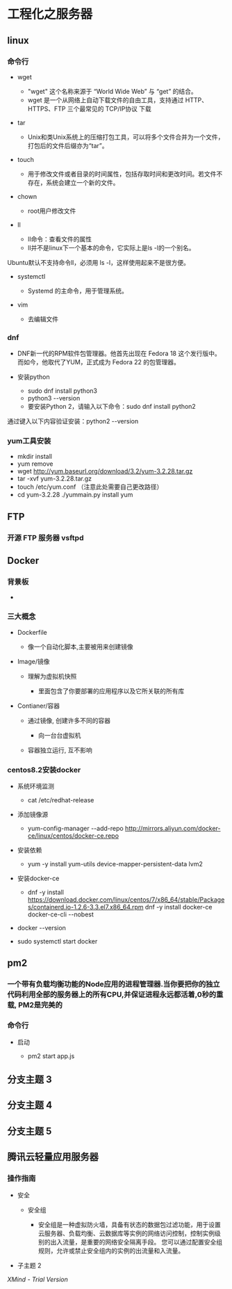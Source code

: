 # 工程化之服务器

## linux

### 命令行

- wget

	- "wget" 这个名称来源于 “World Wide Web” 与 “get” 的结合。
	- wget 是一个从网络上自动下载文件的自由工具，支持通过 HTTP、HTTPS、FTP 三个最常见的 TCP/IP协议 下载

- tar

	- Unix和类Unix系统上的压缩打包工具，可以将多个文件合并为一个文件，打包后的文件后缀亦为“tar”。

- touch

	- 用于修改文件或者目录的时间属性，包括存取时间和更改时间。若文件不存在，系统会建立一个新的文件。

- chown

	- root用户修改文件

- ll

	- ll命令：查看文件的属性
	- ll并不是linux下一个基本的命令，它实际上是ls -l的一个别名。

Ubuntu默认不支持命令ll，必须用 ls -l，这样使用起来不是很方便。

- systemctl

	- Systemd 的主命令，用于管理系统。

- vim

	- 去编辑文件

### dnf

- DNF新一代的RPM软件包管理器。他首先出现在 Fedora 18 这个发行版中。而如今，他取代了YUM，正式成为 Fedora 22 的包管理器。
- 安装python

	- sudo dnf install python3
	- python3 --version
	- 要安装Python 2，请输入以下命令：sudo dnf install python2

通过键入以下内容验证安装：python2 --version

### yum工具安装

- mkdir install
- yum remove
- wget http://yum.baseurl.org/download/3.2/yum-3.2.28.tar.gz
- tar -xvf yum-3.2.28.tar.gz
- touch /etc/yum.conf （注意此处需要自己更改路径）
- cd yum-3.2.28
./yummain.py install yum

## FTP

### 开源 FTP 服务器 vsftpd

## Docker

### 背景板

- 

### 三大概念

- Dockerfile

	- 像一个自动化脚本,主要被用来创建镜像

- Image/镜像

	- 理解为虚拟机快照

		- 里面包含了你要部署的应用程序以及它所关联的所有库

- Contianer/容器

	- 通过镜像, 创建许多不同的容器

		- 向一台台虚拟机

	- 容器独立运行, 互不影响

### centos8.2安装docker

- 系统环境监测

	- cat /etc/redhat-release

- 添加镜像源

	- yum-config-manager --add-repo  http://mirrors.aliyun.com/docker-ce/linux/centos/docker-ce.repo

- 安装依赖

	- yum -y install  yum-utils device-mapper-persistent-data lvm2

- 安装docker-ce

	- dnf -y install https://download.docker.com/linux/centos/7/x86_64/stable/Packages/containerd.io-1.2.6-3.3.el7.x86_64.rpm
dnf -y  install docker-ce docker-ce-cli --nobest

- docker --version
- sudo systemctl start docker

## pm2

### 一个带有负载均衡功能的Node应用的进程管理器.当你要把你的独立代码利用全部的服务器上的所有CPU,并保证进程永远都活着,0秒的重载, PM2是完美的

### 命令行

- 启动

	- pm2 start app.js

## 分支主题 3

## 分支主题 4

## 分支主题 5

## 腾讯云轻量应用服务器

### 操作指南

- 安全

	- 安全组

		- 安全组是一种虚拟防火墙，具备有状态的数据包过滤功能，用于设置云服务器、负载均衡、云数据库等实例的网络访问控制，控制实例级别的出入流量，是重要的网络安全隔离手段。
您可以通过配置安全组规则，允许或禁止安全组内的实例的出流量和入流量。

- 子主题 2

*XMind - Trial Version*